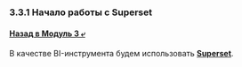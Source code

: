### 3.3.1 Начало работы с Superset

#### [Назад в Модуль 3 ⤶](/DE-101/Module3/readme.md)

В качестве BI-инструмента будем использовать **[Superset]()**.